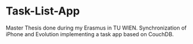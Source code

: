 Task-List-App
=============

Master Thesis done during my Erasmus in TU WIEN. Synchronization of iPhone and Evolution implementing a task app based on CouchDB.
